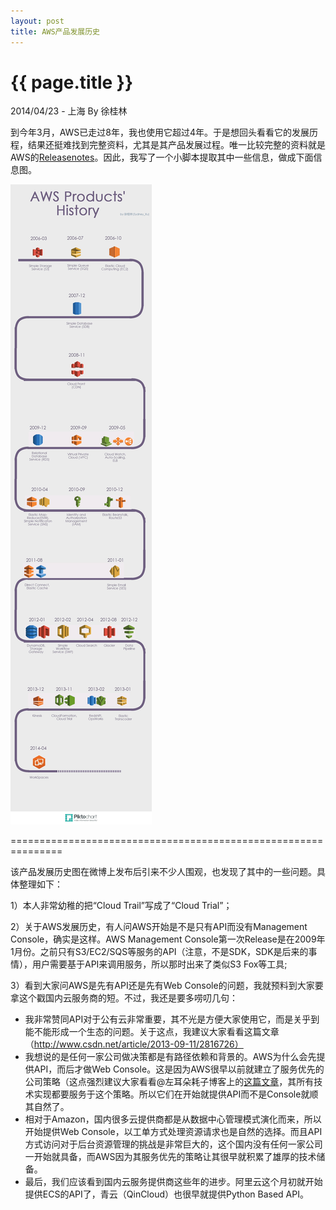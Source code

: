 ```yaml
---
layout: post
title: AWS产品发展历史
---
```


{{ page.title }}
================

<p class="meta">2014/04/23 - 上海 By 徐桂林</p>

到今年3月，AWS已走过8年，我也使用它超过4年。于是想回头看看它的发展历程，结果还挺难找到完整资料，尤其是其产品发展过程。唯一比较完整的资料就是AWS的[Releasenotes](https://aws.amazon.com/releasenotes/)。因此，我写了一个小脚本提取其中一些信息，做成下面信息图。

![AWS产品发展历史图](/images/2014-04-23/aws-product-history.jpg)

===============================================================

该产品发展历史图在微博上发布后引来不少人围观，也发现了其中的一些问题。具体整理如下：

1）本人非常幼稚的把“Cloud Trail”写成了“Cloud Trial”；

2）关于AWS发展历史，有人问AWS开始是不是只有API而没有Management Console，确实是这样。AWS Management Console第一次Release是在2009年1月份。之前只有S3/EC2/SQS等服务的API（注意，不是SDK，SDK是后来的事情），用户需要基于API来调用服务，所以那时出来了类似S3 Fox等工具;

3）看到大家问AWS是先有API还是先有Web Console的问题，我就预料到大家要拿这个戳国内云服务商的短​。不过，我还是要多唠叨几句：

- 我非常赞同API对于公有云非常重要，其不光是方便大家使用它，而是关乎到能不能形成一个生态的问题。关于这点，我建议大家看看这篇文章（http://www.csdn.net/article/2013-09-11/2816726）
- 我想说的是任何一家公司做决策都是有路径依赖和背景的。AWS为什么会先提供API，而后才做Web Console。这是因为AWS很早以前就建立了服务优先的公司策略（这点强烈建议大家看看@左耳朵耗子博客上的[这篇文章](http://coolshell.cn/articles/5701.html)，其所有技术实现都要服务于这个策略。所以它们在开始就提供API而不是Console就顺其自然了。
- 相对于Amazon，国内很多云提供商都是从数据中心管理模式演化而来，所以开始提供Web Console，以工单方式处理资源请求也是自然的选择。而且API方式访问对于后台资源管理的挑战是非常巨大的，这个国内没有任何一家公司一开始就具备，而AWS因为其服务优先的策略让其很早就积累了雄厚的技术储备。
- 最后，我们应该看到国内云服务提供商这些年的进步。阿里云这个月初就开始提供ECS的API了，青云（QinCloud）也很早就提供Python Based API。

